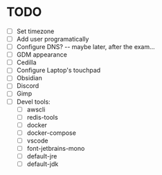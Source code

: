 # TODO

- [ ] Set timezone
- [ ] Add user programatically
- [ ] Configure DNS? -- maybe later, after the exam...
- [ ] GDM appearance
- [ ] Cedilla
- [ ] Configure Laptop's touchpad
- [ ] Obsidian
- [ ] Discord
- [ ] Gimp
- [ ] Devel tools:
  - [ ] awscli
  - [ ] redis-tools
  - [ ] docker
  - [ ] docker-compose
  - [ ] vscode
  - [ ] font-jetbrains-mono
  - [ ] default-jre
  - [ ] default-jdk
